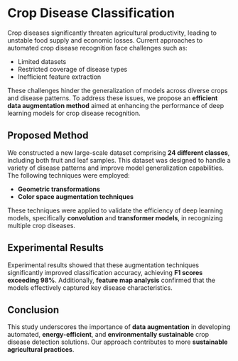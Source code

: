 # Crop Disease Classification

Crop diseases significantly threaten agricultural productivity, leading to unstable food supply and economic losses. Current approaches to automated crop disease recognition face challenges such as:

- Limited datasets
- Restricted coverage of disease types
- Inefficient feature extraction

These challenges hinder the generalization of models across diverse crops and disease patterns. To address these issues, we propose an **efficient data augmentation method** aimed at enhancing the performance of deep learning models for crop disease recognition.

## Proposed Method

We constructed a new large-scale dataset comprising **24 different classes**, including both fruit and leaf samples. This dataset was designed to handle a variety of disease patterns and improve model generalization capabilities. The following techniques were employed:

- **Geometric transformations**
- **Color space augmentation techniques**

These techniques were applied to validate the efficiency of deep learning models, specifically **convolution** and **transformer models**, in recognizing multiple crop diseases.

## Experimental Results

Experimental results showed that these augmentation techniques significantly improved classification accuracy, achieving **F1 scores exceeding 98%**. Additionally, **feature map analysis** confirmed that the models effectively captured key disease characteristics.

## Conclusion

This study underscores the importance of **data augmentation** in developing automated, **energy-efficient**, and **environmentally sustainable** crop disease detection solutions. Our approach contributes to more **sustainable agricultural practices**.

